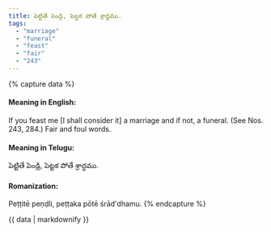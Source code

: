 ```yaml
---
title: పెట్టితే పెండ్లి, పెట్టక పోతే శ్రాద్ధము.
tags:
  - "marriage"
  - "funeral"
  - "feast"
  - "fair"
  - "243"
---
```


{% capture data %}
#### Meaning in English:
If you feast me [I shall consider it] a marriage and if not, a funeral.
(See Nos. 243, 284.)
Fair and foul words.

#### Meaning in Telugu:
పెట్టితే పెండ్లి, పెట్టక పోతే శ్రాద్ధము.

#### Romanization:
Peṭṭitē peṇḍli, peṭṭaka pōtē śrād'dhamu.
{% endcapture %}

{{ data | markdownify }}

